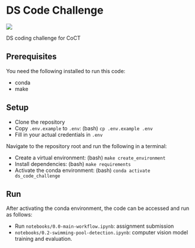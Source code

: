 # DS Code Challenge

<a target="_blank" href="https://cookiecutter-data-science.drivendata.org/">
    <img src="https://img.shields.io/badge/CCDS-Project%20template-328F97?logo=cookiecutter" />
</a>

DS coding challenge for CoCT

## Prerequisites
You need the following installed to run this code:
- conda
- make

## Setup

* Clone the repository
* Copy `.env.example` to `.env`: (bash) `cp .env.example .env`
* Fill in your actual credentials in `.env`

Navigate to the repository root and run the following in a terminal:<br>
* Create a virtual environment: (bash) `make create_environment`
* Install dependencies: (bash) `make requirements`
* Activate the conda environment: (bash) `conda activate ds_code_challenge`

## Run

After activating the conda environment, the code can be accessed and run as follows:<br>  
* Run `notebooks/0.0-main-workflow.ipynb`: assignment submission 
* `notebooks/0.2-swimming-pool-detection.ipynb`: computer vision model training and evaluation. 

